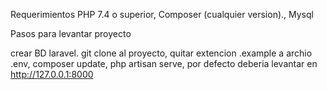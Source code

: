 Requerimientos
PHP 7.4 o superior,
Composer (cualquier version).,
Mysql

Pasos para levantar proyecto

crear BD laravel.
git clone al proyecto,
quitar extencion .example a archio .env,
composer update,
php artisan serve,
por defecto deberia levantar en http://127.0.0.1:8000
